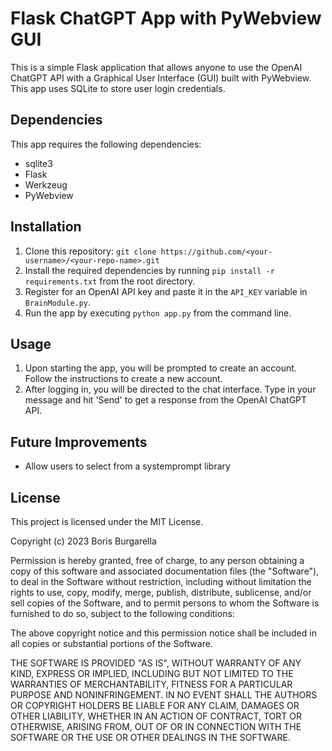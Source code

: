 # Flask ChatGPT App with PyWebview GUI

This is a simple Flask application that allows anyone to use the OpenAI ChatGPT API with a Graphical User Interface (GUI) built with PyWebview. This app uses SQLite to store user login credentials.

## Dependencies

This app requires the following dependencies:

- sqlite3
- Flask
- Werkzeug
- PyWebview

## Installation

1. Clone this repository: `git clone https://github.com/<your-username>/<your-repo-name>.git`
2. Install the required dependencies by running `pip install -r requirements.txt` from the root directory.
3. Register for an OpenAI API key and paste it in the `API_KEY` variable in `BrainModule.py`.
4. Run the app by executing `python app.py` from the command line.

## Usage

1. Upon starting the app, you will be prompted to create an account. Follow the instructions to create a new account.
2. After logging in, you will be directed to the chat interface. Type in your message and hit 'Send' to get a response from the OpenAI ChatGPT API.

## Future Improvements

- Allow users to select from a systemprompt library

## License

This project is licensed under the MIT License.

Copyright (c) 2023 Boris Burgarella

Permission is hereby granted, free of charge, to any person obtaining a copy
of this software and associated documentation files (the "Software"), to deal
in the Software without restriction, including without limitation the rights
to use, copy, modify, merge, publish, distribute, sublicense, and/or sell
copies of the Software, and to permit persons to whom the Software is
furnished to do so, subject to the following conditions:

The above copyright notice and this permission notice shall be included in
all copies or substantial portions of the Software.

THE SOFTWARE IS PROVIDED "AS IS", WITHOUT WARRANTY OF ANY KIND, EXPRESS OR
IMPLIED, INCLUDING BUT NOT LIMITED TO THE WARRANTIES OF MERCHANTABILITY,
FITNESS FOR A PARTICULAR PURPOSE AND NONINFRINGEMENT. IN NO EVENT SHALL THE
AUTHORS OR COPYRIGHT HOLDERS BE LIABLE FOR ANY CLAIM, DAMAGES OR OTHER
LIABILITY, WHETHER IN AN ACTION OF CONTRACT, TORT OR OTHERWISE, ARISING FROM,
OUT OF OR IN CONNECTION WITH THE SOFTWARE OR THE USE OR OTHER DEALINGS IN
THE SOFTWARE.



